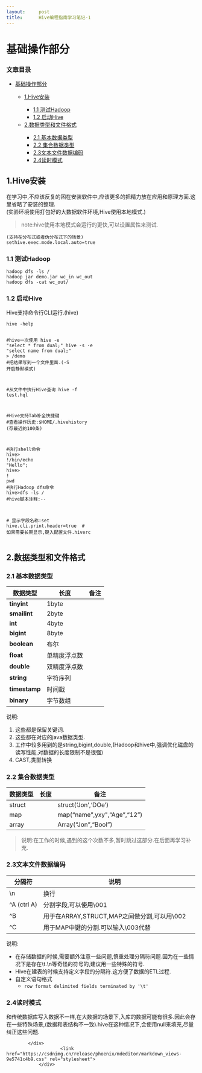```yaml
---
layout:     post
title:      Hive编程指南学习笔记-1
---
```

<div id="article_content" class="article_content clearfix csdn-tracking-statistics" data-pid="blog" data-mod="popu_307" data-dsm="post">
								            <div id="content_views" class="markdown_views prism-atom-one-dark">
							<!-- flowchart 箭头图标 勿删 -->
							<svg xmlns="http://www.w3.org/2000/svg" style="display: none;"><path stroke-linecap="round" d="M5,0 0,2.5 5,5z" id="raphael-marker-block" style="-webkit-tap-highlight-color: rgba(0, 0, 0, 0);"></path></svg>
							<h1><a id="_0"></a>基础操作部分</h1>
<p></p><div class="toc"><h3>文章目录</h3><ul><li><a href="#_0" rel="nofollow">基础操作部分</a></li><ul><li><a href="#1Hive_4" rel="nofollow">1.Hive安装</a></li><ul><li><a href="#11_Hadoop_17" rel="nofollow">1.1 测试Hadoop</a></li><li><a href="#12_Hive_25" rel="nofollow">1.2 启动Hive</a></li></ul><li><a href="#2_53" rel="nofollow">2.数据类型和文件格式</a></li><ul><li><a href="#21__55" rel="nofollow">2.1 基本数据类型</a></li><li><a href="#22__79" rel="nofollow">2.2 集合数据类型</a></li><li><a href="#23_89" rel="nofollow">2.3文本文件数据编码</a></li><li><a href="#24_105" rel="nofollow">2.4读时模式</a></li></ul></ul></ul></div><p></p>
<h2><a id="1Hive_4"></a>1.Hive安装</h2>
<p>在学习中,不应该反复的困在安装软件中,应该更多的把精力放在应用和原理方面.这里省略了安装的整理.<br>
(实验环境使用打包好的大数据软件环境,Hive使用本地模式.)</p>
<blockquote>
<p>note:hive使用本地模式会运行的更快,可以设置属性来测试.</p>
</blockquote>
<pre><code class="prism language-shell"><span class="token punctuation">(</span>支持在分布式或者伪分布式下的场景<span class="token punctuation">)</span>
sethive.exec.mode.local.auto<span class="token operator">=</span>true
</code></pre>
<h3><a id="11_Hadoop_17"></a>1.1 测试Hadoop</h3>
<pre><code class="prism language-shell">hadoop dfs -ls / 
hadoop jar demo.jar wc_in wc_out
hadoop dfs -cat wc_out/
</code></pre>
<h3><a id="12_Hive_25"></a>1.2 启动Hive</h3>
<p>Hive支持命令行CLI运行.(hive)</p>
<pre><code class="prism language-shell">hive -help

<span class="token comment">#hive一次使用</span>
hive -e <span class="token string">"select * from dual;"</span>
hive -s -e  <span class="token string">"select name from dual;"</span> <span class="token operator">&gt;</span> /demo <span class="token comment">#把结果写到一个文件里面.(-S 开启静默模式)</span>

<span class="token comment">#从文件中执行Hive查询</span>
hive -f test.hql

<span class="token comment">#Hive支持Tab补全快捷键</span>
<span class="token comment">#查看操作历史:$HOME/.hivehistory (存最近的100条)</span>

<span class="token comment">#执行shell命令</span>
hive<span class="token operator">&gt;</span> <span class="token operator">!</span>/bin/echo <span class="token string">"Hello"</span><span class="token punctuation">;</span>
hive<span class="token operator">&gt;</span> <span class="token operator">!</span> <span class="token function">pwd</span>
<span class="token comment">#执行Hadoop dfs命令</span>
hive<span class="token operator">&gt;</span>dfs -ls /
<span class="token comment">#hive脚本注释:--</span>

<span class="token comment"># 显示字段名称:set hive.cli.print.header=true </span>
<span class="token comment"># 如果需要长期显示,键入配置文件.hiverc</span>
</code></pre>
<h2><a id="2_53"></a>2.数据类型和文件格式</h2>
<h3><a id="21__55"></a>2.1 基本数据类型</h3>

<table>
<thead>
<tr>
<th><strong>数据类型</strong></th>
<th><strong>长度</strong></th>
<th><strong>备注</strong></th>
</tr>
</thead>
<tbody>
<tr>
<td><strong>tinyint</strong></td>
<td>1byte</td>
<td></td>
</tr>
<tr>
<td><strong>smailint</strong></td>
<td>2byte</td>
<td></td>
</tr>
<tr>
<td><strong>int</strong></td>
<td>4byte</td>
<td></td>
</tr>
<tr>
<td><strong>bigint</strong></td>
<td>8byte</td>
<td></td>
</tr>
<tr>
<td><strong>boolean</strong></td>
<td>布尔</td>
<td></td>
</tr>
<tr>
<td><strong>float</strong></td>
<td>单精度浮点数</td>
<td></td>
</tr>
<tr>
<td><strong>double</strong></td>
<td>双精度浮点数</td>
<td></td>
</tr>
<tr>
<td><strong>string</strong></td>
<td>字符序列</td>
<td></td>
</tr>
<tr>
<td><strong>timestamp</strong></td>
<td>时间戳</td>
<td></td>
</tr>
<tr>
<td><strong>binary</strong></td>
<td>字节数组</td>
<td></td>
</tr>
</tbody>
</table><p>说明:</p>
<ol>
<li>这些都是保留关键词.</li>
<li>这些都在对应的java数据类型.</li>
<li>工作中较多用到的是string,bigint,double,(Hadoop和hive中,强调优化磁盘的读写性能,对数据的长度限制不是很强)</li>
<li>CAST,类型转换</li>
</ol>
<h3><a id="22__79"></a>2.2 集合数据类型</h3>

<table>
<thead>
<tr>
<th><strong>数据类型</strong></th>
<th><strong>长度</strong></th>
<th><strong>备注</strong></th>
</tr>
</thead>
<tbody>
<tr>
<td>struct</td>
<td></td>
<td>struct(‘Jon’,‘DOe’)</td>
</tr>
<tr>
<td>map</td>
<td></td>
<td>map(“name”,yxy",“Age”,“12”)</td>
</tr>
<tr>
<td>array</td>
<td></td>
<td>Array(“Jon”,“Bool”)</td>
</tr>
</tbody>
</table><blockquote>
<p>说明:在工作的时候,遇到的这个次数不多,暂时跳过这部分.在后面再学习补充.</p>
</blockquote>
<h3><a id="23_89"></a>2.3文本文件数据编码</h3>

<table>
<thead>
<tr>
<th>分隔符</th>
<th>说明</th>
<th></th>
</tr>
</thead>
<tbody>
<tr>
<td>\n</td>
<td>换行</td>
<td></td>
</tr>
<tr>
<td>^A  (ctrl A)</td>
<td>分割字段,可以使用\001</td>
<td></td>
</tr>
<tr>
<td>^B</td>
<td>用于在ARRAY,STRUCT,MAP之间做分割,可以用\002</td>
<td></td>
</tr>
<tr>
<td>^C</td>
<td>用于MAP中键的分割.可以输入\003代替</td>
<td></td>
</tr>
</tbody>
</table><p>说明:</p>
<ul>
<li>在存储数据的时候,需要额外注意一些问题,慎重处理分隔符问题.因为在一些情况下是存在\t.\n等奇怪的符号的,建议用一些特殊的符号.</li>
<li>Hive在建表的时候支持定义字段的分隔符.这方便了数据的ETL过程.</li>
<li>自定义语句格式
<ul>
<li><code>row format delimited fields terminated by '\t'</code></li>
</ul>
</li>
</ul>
<h3><a id="24_105"></a>2.4读时模式</h3>
<p>和传统数据库写入数据不一样,在大数据的场景下,入库的数据可能有很多.因此会存在一些特殊场景,(数据和表结构不一致).hive在这种情况下,会使用null来填充,尽量纠正这些问题.</p>

            </div>
						<link href="https://csdnimg.cn/release/phoenix/mdeditor/markdown_views-9e5741c4b9.css" rel="stylesheet">
                </div>